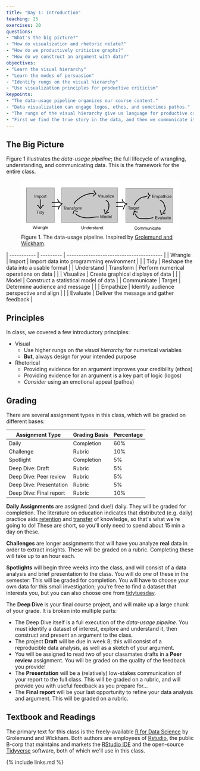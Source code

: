 ```yaml
---
title: "Day 1: Introduction"
teaching: 25
exercises: 20
questions:
- "What's the big picture?"
- "How do visualization and rhetoric relate?"
- "How do we productively criticise graphs?"
- "How do we construct an argument with data?"
objectives:
- "Learn the visual hierarchy"
- "Learn the modes of persuasion"
- "Identify rungs on the visual hierarchy"
- "Use visualization principles for productive criticism"
keypoints:
- "The data-usage pipeline organizes our course content."
- "Data visualization can engage logos, ethos, and sometimes pathos."
- "The rungs of the visual hierarchy give us language for productive criticism."
- "First we find the true story in the data, and then we communicate it persuasively."
---
```


## The Big Picture
Figure 1 illustrates the *data-usage pipeline*; the full lifecycle of wrangling,
understanding, and communicating data. This is the framework for the entire
class.

<figure>
  <img src="../fig/data-usage-pipeline.png" style="width:1000px;">
  <figcaption>Figure 1. The data-usage pipeline. Inspired
  by <a href="https://r4ds.had.co.nz/introduction.html">Grolemund and
  Wickham</a>.</figcaption>
</figure>

| ----------- | --------- | ---------------------------------------- |
| Wrangle     | Import    | Import data into programming environment |
|             | Tidy      | Reshape the data into a usable format    |
| Understand  | Transform | Perform numerical operations on data     |
|             | Visualize | Create graphical displays of data        |
|             | Model     | Construct a statistical model of data    |
| Communicate | Target    | Determine audience and message           |
|             | Empathize | Identify audience perspective and align  |
|             | Evaluate  | Deliver the message and gather feedback  |

## Principles
In class, we covered a few introductory principles:

- Visual
  - Use higher rungs on *the visual hierarchy* for numerical variables
  - **But**, always design for your intended purpose
- Rhetorical
  - Providing evidence for an argument improves your credibility (ethos)
  - Providing evidence for an argument is a key part of logic (logos)
  - *Consider* using an emotional appeal (pathos)

## Grading
There are several assignment types in this class, which will be graded on
different bases:

| Assignment Type | Grading Basis | Percentage |
| --- | --- | --- |
| Daily | Completion | 60% |
| Challenge | Rubric | 10% |
| Spotlight | Completion | 5% |
| Deep Dive: Draft | Rubric | 5% |
| Deep Dive: Peer review | Rubric | 5% |
| Deep Dive: Presentation | Rubric | 5% |
| Deep Dive: Final report | Rubric | 10% |

**Daily Assignments** are assigned (and due!) daily. They will be graded for
completion. The literature on education indicates that distributed (e.g. daily)
practice aids [retention](http://www.jamesmlang.com/p/small-teaching.html) and
[transfer](https://www.hup.harvard.edu/catalog.php?isbn=9780674660021) of
knowledge, so that's what we're going to do! These are short, so you'll only
need to spend about 15 min a day on these.

**Challenges** are longer assignments that will have you analyze **real** data
in order to extract insights. These will be graded on a rubric. Completing these
will take up to an hour each.

**Spotlights** will begin three weeks into the class, and will consist of a data
analysis and brief presentation to the class. You will do *one* of these in the
semester: This will be graded for completion. You will have to choose your own
data for this small investigation; you're free to find a dataset that interests
you, but you can also choose one from
[tidytuesday](https://github.com/rfordatascience/tidytuesday).

The **Deep Dive** is your final course project, and will make up a large chunk
of your grade. It is broken into multiple parts:

- The Deep Dive itself is a full execution of the *data-usage pipeline*. You
  must identify a dataset of interest, explore and understand it, then construct
  and present an argument to the class.
- The project **Draft** will be due in week 8; this will consist of a
  reproducible data analysis, as well as a sketch of your argument.
- You will be assigned to read two of your classmates drafts in a **Peer
  review** assignment. You will be graded on the quality of the feedback you
  provide!
- The **Presentation** will be a (relatively) low-stakes communication of your
  report to the full class. This will be graded on a rubric, and will provide
  you with useful feedback as you prepare for...
- The **Final report** will be your last opportunity to refine your data
  analysis and argument. This will be graded on a rubric.

## Textbook and Readings
The primary text for this class is the freely-available [R for Data
Science](https://r4ds.had.co.nz/) by Grolemund and Wickham. Both authors are
employees of [Rstudio](https://rstudio.com/), the public B-corp that maintains
and markets the [RStudio IDE](https://rstudio.com/products/rstudio/) and the
open-source [Tidyverse](https://www.tidyverse.org/) software, both of which
we'll use in this class.

{% include links.md %}
